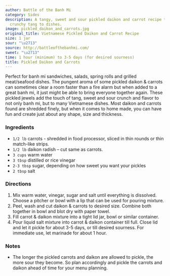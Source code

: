 ```yaml
---
author: Battle of the Banh Mi
category: Sides
description: A tangy, sweet and sour pickled daikon and carrot recipe that adds a
  crunchy tang to dishes.
image: pickled_daikon_and_carrots.jpg
original_title: Vietnamese Pickled Daikon and Carrot Recipe
size: 1 jar
sour: "\u2713"
source: http://battleofthebanhmi.com/
sweet: "\u2713"
time: 1 hour (minimum) to 3-5 days (for desired sourness)
title: Pickled Daikon and Carrots
---
```


Perfect for banh mi sandwiches, salads, spring rolls and grilled meat/seafood dishes. The pungent aroma of some pickled daikon & carrots can sometimes clear a room faster than a fire alarm but when added to a great banh mi, it just might be able to bring everyone together again. These pickled jewels add the touch of tang, sweet and sour crunch and flavor to not only banh mi, but to many Vietnamese dishes. Most daikon and carrots found are shredded finely, but when it comes to home made, you can have fun and create just about any shape, size and thickness.

### Ingredients

* `1/2 lb` carrots - shredded in food processor, sliced in thin rounds or thin match-like strips.
* `1/2 lb` daikon radish – cut same as carrots.
* `3 cups` warm water
* `3 tbsp` distilled or rice vinegar
* `2-3 tbsp` sugar, depending on how sweet you want your pickles
* `2 tbsp` salt

### Directions

1. Mix warm water, vinegar, sugar and salt until everything is dissolved. Choose a pitcher or bowl with a lip that can be used for pouring mixture.
2. Peel, wash and cut daikon & carrots to desired size. Combine both together in bowl and blot dry with paper towel.
3. Fill carrot & daikon mixture into a tight lid jar, bowl or similar container.
4. Pour liquid salt mixture into carrot & daikon container till full. Close lid and let it pickle for about 3-5 days, or till desired sourness. For immediate use, let marinade for about 1 hour. 

### Notes

- The longer the pickled carrots and daikon are allowed to pickle, the more sour they become. So plan accordingly and pickle the carrots and daikon ahead of time for your menu planning.